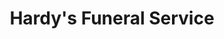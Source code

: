 ---
title: "Hardy's Funeral Service"
url: /crook/hardys-funeral-service-commercial-street/
shop: Bestattungen
---